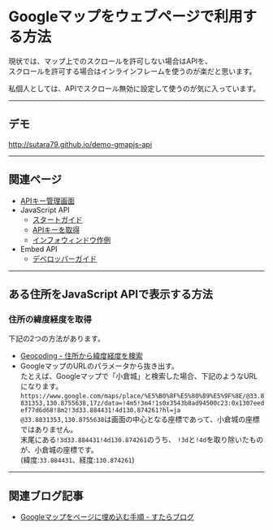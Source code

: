 # Googleマップをウェブページで利用する方法
現状では、マップ上でのスクロールを許可しない場合はAPIを、  
スクロールを許可する場合はインラインフレームを使うのが楽だと思います。

私個人としては、APIでスクロール無効に設定して使うのが気に入っています。

- - -
## デモ
http://sutara79.github.io/demo-gmapjs-api

- - -
## 関連ページ
- [APIキー管理画面](https://console.developers.google.com/apis/credentials)
- JavaScript API
    - [スタートガイド](https://developers.google.com/maps/documentation/javascript/tutorial?hl=ja)
    - [APIキーを取得](https://developers.google.com/maps/documentation/javascript/get-api-key?hl=ja)
    - [インフォウィンドウ作例](https://developers.google.com/maps/documentation/javascript/examples/infowindow-simple?hl=ja)
- Embed API
    - [デベロッパーガイド](https://developers.google.com/maps/documentation/embed/guide)

- - -
## ある住所をJavaScript APIで表示する方法

### 住所の緯度経度を取得
下記の2つの方法があります。

- [Geocoding - 住所から緯度経度を検索](http://www.geocoding.jp/)
- GoogleマップのURLのパラメータから抜き出す。  
  たとえば、Googleマップで「小倉城」と検索した場合、下記のようなURLになります。  
  `https://www.google.com/maps/place/%E5%B0%8F%E5%80%89%E5%9F%8E/@33.8831353,130.8755638,17z/data=!4m5!3m4!1s0x3543b8ad94500c23:0x1307eedef77d6d68!8m2!3d33.884431!4d130.874261?hl=ja`  
  `@33.8831353,130.8755638`は画面の中心となる座標であって、小倉城の座標ではありません。  
  末尾にある`!3d33.884431!4d130.874261`のうち、
  `!3d`と`!4d`を取り除いたものが、小倉城の座標です。  
  (緯度:`33.884431`、経度:`130.874261`)

- - -
## 関連ブログ記事
- [Googleマップをページに埋め込む手順 - すたらブログ](http://sutara79.hatenablog.com/entry/2016/07/07/145311)